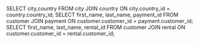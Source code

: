 

SELECT city,country FROM city JOIN country ON city.country_id = country.country_id;
SELECT first_name, last_name, payment_id FROM customer JOIN payment ON customer.customer_id = payment.customer_id;
SELECT first_name, last_name, rental_id FROM customer JOIN rental ON customer.customer_id = rental.customer_id;
